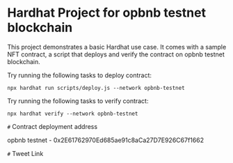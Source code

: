 # Hardhat Project for opbnb testnet blockchain

This project demonstrates a basic Hardhat use case. It comes with a sample NFT contract, a script that deploys and verify the contract on opbnb testnet blockchain.

Try running the following tasks to deploy contract:

```shell
npx hardhat run scripts/deploy.js --network opbnb-testnet

```

Try running the following tasks to verify contract:

```shell
npx hardhat verify --network opbnb-testnet 

```

`#` Contract deployment address

opbnb testnet -  0x2E61762970Ed685ae91c8aCa27D7E926C67f1662

`#` Tweet Link

